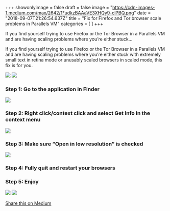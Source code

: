 +++
showonlyimage = false
draft = false
image = "https://cdn-images-1.medium.com/max/2642/1*udkzBAAaVE3XHQy9-clPBQ.png"
date = "2018-09-07T21:26:54.637Z"
title = "Fix for Firefox and Tor browser scale problems in Parallels VM"
categories = [ ]
+++




<span class=subtitle>If you find yourself trying to use Firefox or the Tor Browser in a Parallels VM and are having scaling problems where you’re either stuck…</span>


<!--more-->

If you find yourself trying to use Firefox or the Tor Browser in a Parallels VM and are having scaling problems where you’re either stuck with extremely small text in retina mode or unusably scaled browsers in scaled mode, this fix is for you.

<img style='max-width:49%;' src="https://cdn-images-1.medium.com/max/2642/1*udkzBAAaVE3XHQy9-clPBQ.png">
<img style='max-width:49%;' src="https://cdn-images-1.medium.com/max/2642/1*9VpzZSjEB8hK4N9kC6vIWQ.png">

### Step 1: Go to the application in Finder

<img style='max-width:100%;' src="https://cdn-images-1.medium.com/max/2642/1*ZeUnNVXhWSCzJcIiWr9Hsg.png">

### Step 2: Right click/context click and select Get Info in the context menu

<img style='max-width:100%;' src="https://cdn-images-1.medium.com/max/2642/1*vT9rCy5LK_-SWWEmNNR6nw.png">

### Step 3: Make sure “Open in low resolution” is checked

<img style='max-width:100%;' src="https://cdn-images-1.medium.com/max/2642/1*VEBpCtqrz0A45lwgH5zzHw.png">

### Step 4: Fully quit and restart your browsers


### Step 5: Enjoy

<img style='max-width:49%;' src="https://cdn-images-1.medium.com/max/2642/1*QfSH0qRZxVlFHvrjUGb6kg.png">
<img style='max-width:49%;' src="https://cdn-images-1.medium.com/max/2642/1*bWxoM179vnchjOsConZELA.png">

[Share this on Medium](https://medium.com/@jsoverson/fix-for-firefox-and-tor-browser-scale-problems-in-parallels-vm-a11656d8b8c5)
